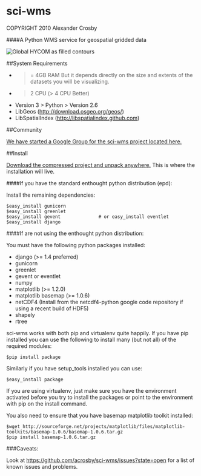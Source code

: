 sci-wms
=========
COPYRIGHT 2010 Alexander Crosby

####A Python WMS service for geospatial gridded data

![Global HYCOM as filled contours](https://raw.github.com/acrosby/sci-wms/master/src/pywms/wms/static/example1.png)

##System Requirements

- >= 4GB RAM But it depends directly on the size and extents of the datasets you will be visualizing.
- > 2 CPU (> 4 CPU Better) 
- Version 3 > Python > Version 2.6
- LibGeos (http://download.osgeo.org/geos/)
- LibSpatialIndex (http://libspatialindex.github.com)

##Community

[We have started a Google Group for the sci-wms project located here.](https://groups.google.com/forum/?fromgroups#!forum/sci-wms)

##Install

[Download the compressed project and unpack anywhere.](http://acrosby.github.com/sci-wms) This is where the installation will live.

####If you have the standard enthought python distribution (epd):

Install the remaining dependencies:

    $easy_install gunicorn
    $easy_install greenlet
    $easy_install gevent              # or easy_install eventlet
    $easy_install django

####If are not using the enthought python distribution:

You must have the following python packages installed:

- django (>= 1.4 preferred)
- gunicorn
- greenlet
- gevent or eventlet
- numpy
- matplotlib (>= 1.2.0)
- matplotlib basemap (>= 1.0.6)
- netCDF4 (Install from the netcdf4-python google code repository if using a recent build of HDF5)
- shapely
- rtree

sci-wms works with both pip and virtualenv quite happily. If you
have pip installed you can use the following to install many (but not all) of the required modules:

    $pip install package

<!---
Or you can install the required packages (with the versions we develop
the wms on) with the requirements file:

    $pip install -r requirements.txt
-->

Similarly if you have setup_tools installed you can use:

    $easy_install package

If you are using virtualenv, just make sure you have the environment
activated before you try to install the packages or point to the environment
with pip on the install command.

You also need to ensure that you have basemap matplotlib toolkit installed:

    $wget http://sourceforge.net/projects/matplotlib/files/matplotlib-toolkits/basemap-1.0.6/basemap-1.0.6.tar.gz
    $pip install basemap-1.0.6.tar.gz


###Caveats:

Look at https://github.com/acrosby/sci-wms/issues?state=open for a list of known issues and problems.

